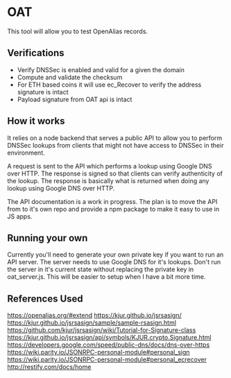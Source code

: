 # OAT

This tool will allow you to test OpenAlias records.

## Verifications

- Verify DNSSec is enabled and valid for a given the domain
- Compute and validate the checksum
- For ETH based coins it will use ec_Recover to verify the address signature is intact
- Payload signature from OAT api is intact


## How it works

It relies on a node backend that serves a public API to allow you to perform DNSSec lookups from clients that might not have access to DNSSec in their environment.

A request is sent to the API which performs a lookup using Google DNS over HTTP. The response is signed so that clients can verify authenticity of the lookup. The response is basically what is returned when doing any lookup using Google DNS over HTTP.

The API documentation is a work in progress. The plan is to move the API from to it's own repo and provide a npm package to make it easy to use in JS apps.

## Running your own

Currently you'll need to generate your own private key if you want to run an API server. The server needs to use Google DNS for it's lookups. Don't run the server in it's current state without replacing the private key in oat_server.js. This will be easier to setup when I have a bit more time.


## References Used

https://openalias.org/#extend
https://kjur.github.io/jsrsasign/
https://kjur.github.io/jsrsasign/sample/sample-rsasign.html
https://github.com/kjur/jsrsasign/wiki/Tutorial-for-Signature-class
https://kjur.github.io/jsrsasign/api/symbols/KJUR.crypto.Signature.html
https://developers.google.com/speed/public-dns/docs/dns-over-https
https://wiki.parity.io/JSONRPC-personal-module#personal_sign
https://wiki.parity.io/JSONRPC-personal-module#personal_ecrecover
http://restify.com/docs/home

